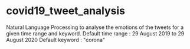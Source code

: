 # covid19_tweet_analysis
Natural Language Processing to analyse the emotions of the tweets for a given time range and keyword.
Default time range : 29 August 2019 to 29 August 2020
Default keyword : "corona"
